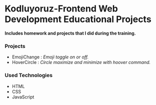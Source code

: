 <h1> Kodluyoruz-Frontend Web Development Educational Projects </h1>

<p><b>Includes homework and projects that I did during the training.</b></p>

### Projects 
- EmojiChange : <em>Emoji toggle on or off.</em>
- HoverCircle : <em>Circle maximize and minimize with hoover command.</em>


### Used Technologies
- HTML
- CSS
- JavaScript